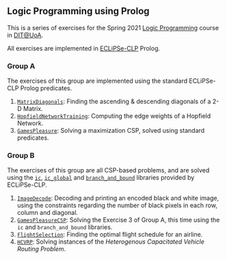 ## Logic Programming using Prolog
This is a series of exercises for the Spring 2021 [Logic Programming](https://cgi.di.uoa.gr/~takis/ys05.html) course in [DIT@UoA](https://www.di.uoa.gr/en).

All exercises are implemented in [ECLiPSe-CLP](https://eclipseclp.org/) Prolog.

### Group A
The exercises of this group are implemented using the standard ECLiPSe-CLP Prolog predicates.

1. [`MatrixDiagonals`](./MatrixDiagonals/): Finding the ascending & descending diagonals of a 2-D Matrix.
2. [`HopfieldNetworkTraining`](./HopfieldNetworkTraining/): Computing the edge weights of a Hopfield Network.
3. [`GamesPleasure`](./GamesPleasure/): Solving a maximization CSP, solved using standard predicates.

### Group B
The exercises of this group are all CSP-based problems, and are solved using the [`ic`](https://eclipseclp.org/doc/bips/lib/ic/index.html), [`ic_global`](https://eclipseclp.org/doc/bips/lib/ic_global/index.html) and [`branch_and_bound`](https://eclipseclp.org/doc/bips/lib/branch_and_bound/index.html) libraries provided by ECLiPSe-CLP.

1. [`ImageDecode`](./ImageDecode/): Decoding and printing an encoded black and white image, using the constraints regarding the number of black pixels in each row, column and diagonal.
2. [`GamesPleasureCSP`](./GamesPleasureCSP/): Solving the Exercise 3 of Group A, this time using the `ic` and `branch_and_bound` libraries.
3. [`FlightSelection`](./FlightSelection/): Finding the optimal flight schedule for an airline.
4. [`HCVRP`](./HCVRP/): Solving instances of the *Heterogenous Capacitated Vehicle Routing Problem*.
